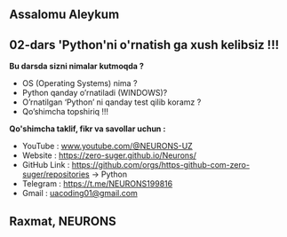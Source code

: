 ## Assalomu Aleykum 
## 02-dars 'Python'ni o'rnatish ga xush kelibsiz !!!

**Bu darsda sizni nimalar kutmoqda ?** 

 -  OS (Operating Systems) nima ? 
 -  Python qanday o’rnatiladi (WINDOWS)?
 -  O’rnatilgan ‘Python’ ni qanday test qilib koramz ?
 -  Qo’shimcha topshiriq !!!

**Qo'shimcha taklif, fikr va savollar uchun :**

 - YouTube : www.youtube.com/@NEURONS-UZ 
 - Website : https://zero-suger.github.io/Neurons/ 
 - GitHub Link : https://github.com/orgs/https-github-com-zero-suger/repositories  -> Python
 - Telegram : https://t.me/NEURONS199816 
 - Gmail : uacoding01@gmail.com

## Raxmat, NEURONS

